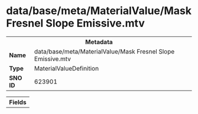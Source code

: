 <h1>data/base/meta/MaterialValue/Mask Fresnel Slope Emissive.mtv</h1><table><tr><th colspan="100%">Metadata</th></tr><tr><td><b>Name</b></td><td>data/base/meta/MaterialValue/Mask Fresnel Slope Emissive.mtv</td></tr><tr><td><b>Type</b></td><td>MaterialValueDefinition</td></tr><tr><td><b>SNO ID</b></td><td>623901</td></tr></table>

<table><tr><th colspan="100%">Fields</th></tr></table>

